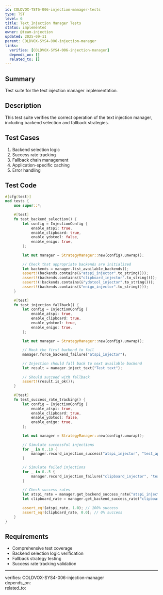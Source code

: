 ```yaml
---
id: COLDVOX-TST6-006-injection-manager-tests
type: TST
level: 6
title: Text Injection Manager Tests
status: implemented
owner: @team-injection
updated: 2025-09-11
parent: COLDVOX-SYS4-006-injection-manager
links:
  verifies: [COLDVOX-SYS4-006-injection-manager]
  depends_on: []
  related_to: []
---
```


## Summary
Test suite for the text injection manager implementation.

## Description
This test suite verifies the correct operation of the text injection manager, including backend selection and fallback strategies.

## Test Cases
1. Backend selection logic
2. Success rate tracking
3. Fallback chain management
4. Application-specific caching
5. Error handling

## Test Code
```rust
#[cfg(test)]
mod tests {
    use super::*;
    
    #[test]
    fn test_backend_selection() {
        let config = InjectionConfig {
            enable_atspi: true,
            enable_clipboard: true,
            enable_ydotool: false,
            enable_enigo: true,
        };
        
        let mut manager = StrategyManager::new(config).unwrap();
        
        // Check that appropriate backends are initialized
        let backends = manager.list_available_backends();
        assert!(backends.contains(&"atspi_injector".to_string()));
        assert!(backends.contains(&"clipboard_injector".to_string()));
        assert!(!backends.contains(&"ydotool_injector".to_string()));
        assert!(backends.contains(&"enigo_injector".to_string()));
    }
    
    #[test]
    fn test_injection_fallback() {
        let config = InjectionConfig {
            enable_atspi: true,
            enable_clipboard: true,
            enable_ydotool: true,
            enable_enigo: true,
        };
        
        let mut manager = StrategyManager::new(config).unwrap();
        
        // Mock the first backend to fail
        manager.force_backend_failure("atspi_injector");
        
        // Injection should fall back to next available backend
        let result = manager.inject_text("Test text");
        
        // Should succeed with fallback
        assert!(result.is_ok());
    }
    
    #[test]
    fn test_success_rate_tracking() {
        let config = InjectionConfig {
            enable_atspi: true,
            enable_clipboard: true,
            enable_ydotool: false,
            enable_enigo: true,
        };
        
        let mut manager = StrategyManager::new(config).unwrap();
        
        // Simulate successful injections
        for _ in 0..10 {
            manager.record_injection_success("atspi_injector", "test_app");
        }
        
        // Simulate failed injections
        for _ in 0..5 {
            manager.record_injection_failure("clipboard_injector", "test_app");
        }
        
        // Check success rates
        let atspi_rate = manager.get_backend_success_rate("atspi_injector", "test_app");
        let clipboard_rate = manager.get_backend_success_rate("clipboard_injector", "test_app");
        
        assert_eq!(atspi_rate, 1.0); // 100% success
        assert_eq!(clipboard_rate, 0.0); // 0% success
    }
}
```

## Requirements
- Comprehensive test coverage
- Backend selection logic verification
- Fallback strategy testing
- Success rate tracking validation

---
verifies: COLDVOX-SYS4-006-injection-manager  
depends_on:  
related_to: